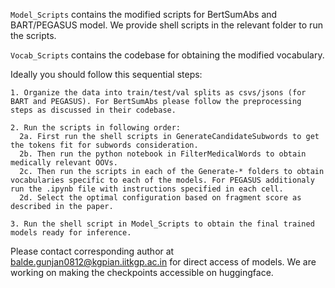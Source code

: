 ```Model_Scripts``` contains the modified scripts for BertSumAbs and BART/PEGASUS model. We provide shell scripts in the relevant folder to run the scripts.

```Vocab_Scripts``` contains the codebase for obtaining the modified vocabulary.

Ideally you should follow this sequential steps:
```
1. Organize the data into train/test/val splits as csvs/jsons (for BART and PEGASUS). For BertSumAbs please follow the preprocessing steps as discussed in their codebase.

2. Run the scripts in following order:
  2a. First run the shell scripts in GenerateCandidateSubwords to get the tokens fit for subwords consideration.
  2b. Then run the python notebook in FilterMedicalWords to obtain medically relevant OOVs.
  2c. Then run the scripts in each of the Generate-* folders to obtain vocabularies specific to each of the models. For PEGASUS additionaly run the .ipynb file with instructions specified in each cell.
  2d. Select the optimal configuration based on fragment score as described in the paper.

3. Run the shell script in Model_Scripts to obtain the final trained models ready for inference.
```

Please contact corresponding author at balde.gunjan0812@kgpian.iitkgp.ac.in for direct access of models. We are working on making the checkpoints accessible on huggingface.

